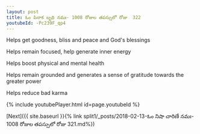 ```yaml
---
layout: post
title: ఓం పినాక బృథి నమః- 1008 రోజుల తపస్సులో రోజు  322
youtubeId: -Pc239F_qp4
---
```

 
 
Helps get goodness, bliss and peace and God's blessings
 
Helps remain focused, help generate inner energy 
 
Helps boost physical and mental health 
 
Helps remain grounded and generates a sense of gratitude towards the greater power 
 
Helps reduce bad karma
 
 
 
 


{% include youtubePlayer.html id=page.youtubeId %}
 
[Next]({{ site.baseurl }}{% link  split1/_posts/2018-02-13-ఓం నిషా చారిణే నమః- 1008 రోజుల తపస్సులో రోజు  321.md%})
 
